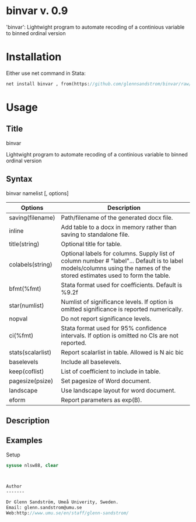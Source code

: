 # binvar v. 0.9
'binvar': Lightwight program to automate recoding of a continious variable to binned ordinal version 

Installation
============
Either use net command in Stata:
```stata
net install binvar , from(https://github.com/glennsandstrom/binvar/raw/master/)
```
Usage
=====


Title
-----

binvar 

Lightwight program to automate recoding of a continious variable to binned ordinal version 

Syntax
------
binvar namelist [, options]

Options           | Description
----------------- | -------------
saving(filename)  | Path/filename of the generated docx file.
inline            | Add table to a docx in memory rather than saving to standalone file.
title(string)     | Optional title for table.
colabels(string)  | Optional labels for columns. Supply list of column number # "label"... Default is to label models/columns using the names of the stored estimates used to form the table.
bfmt(%fmt)        | Stata format used for coefficients. Default is %9.2f
star(numlist)     | Numlist of significance levels. If option is omitted significance is reported numerically.
nopval            | Do not report significance levels.
ci(%fmt)          | Stata format used for 95% confidence intervals. If option is omitted no CIs are not reported.
stats(scalarlist) | Report scalarlist in table. Allowed is N aic bic
baselevels        | Include all baselevels.
keep(coflist)     | List of coefficient to include in table.
pagesize(psize)   | Set pagesize of Word document.
landscape         | Use landscape layout for word document.
eform             | Report parameters as exp(B).



Description
------------


Examples
--------

Setup
```stata
sysuse nlsw88, clear



Author
-------

Dr Glenn Sandström, Umeå Univerity, Sweden.
Email: glenn.sandstrom@umu.se
Web:http://www.umu.se/en/staff/glenn-sandstrom/

